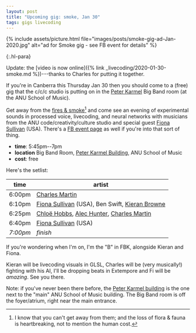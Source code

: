 ```yaml
---
layout: post
title: "Upcoming gig: smoke, Jan 30"
tags: gigs livecoding
---
```


{% include assets/picture.html file="images/posts/smoke-gig-ad-Jan-2020.jpg" alt="ad for Smoke gig - see FB event for details" %}

{:.hl-para}

Update: the [video is now online]({% link _livecoding/2020-01-30-smoke.md
%})---thanks to Charles for putting it together.

If you're in Canberra this Thursday Jan 30 then you should come to a (free) gig
that the c/c/c studio is putting on in the
[Peter Karmel](https://www.anu.edu.au/maps#show=29113) Big Band room (at the ANU
School of Music).

Get away from the
[fires & smoke](https://www.canberratimes.com.au/story/6600587/namadgi-fire-now-at-2575ha-total-fire-ban-declared/)[^fires]
and come see an evening of experimental sounds in processed voice, livecoding,
and neural networks with musicians from the ANU code/creativity/culture studio
and special guest [Fiona Sullivan](https://www.fisounds.com) (USA). There's a
[FB event page](https://www.facebook.com/events/541225126490467/) as well if
you're into that sort of thing.

- **time**: 5:45pm--7pm
- **location** Big Band Room,
  [Peter Karmel Building](https://www.anu.edu.au/maps#show=29113), ANU School of
  Music
- **cost**: free

Here's the setlist:

| time     | artist                                                                                                                                     |
| -------- | ------------------------------------------------------------------------------------------------------------------------------------------ |
| 6:00pm   | [Charles Martin](http://charlesmartin.com.au)                                                                                              |
| 6:10pm   | [Fiona Sullivan](https://www.fisounds.com) (USA), Ben Swift, [Kieran Browne](https://kieranbrowne.com)                                     |
| 6:25pm   | [Chloë Hobbs](https://chloecomposes.com), [Alec Hunter](https://www.alexanderhunter.com.au), [Charles Martin](http://charlesmartin.com.au) |
| 6:40pm   | [Fiona Sullivan](https://www.fisounds.com) (USA)                                                                                           |
| _7:00pm_ | _finish_                                                                                                                                   |

If you're wondering when I'm on, I'm the "B" in FBK, alongside Kieran and Fiona.

[^fires]:
    I know that you can't get away from them; and the loss of flora & fauna is
    heartbreaking, not to mention the human cost.

Kieran will be livecoding visuals in GLSL, Charles will be (very musically!)
fighting with his AI, I'll be dropping beats in Extempore and Fi will be
_amazing_. See you there.

Note: if you've never been there before, the
[Peter Karmel building](https://www.anu.edu.au/maps#show=29113) is the one next
to the "main" ANU School of Music building. The Big Band room is off the
foyer/atrium, right near the main entrance.
